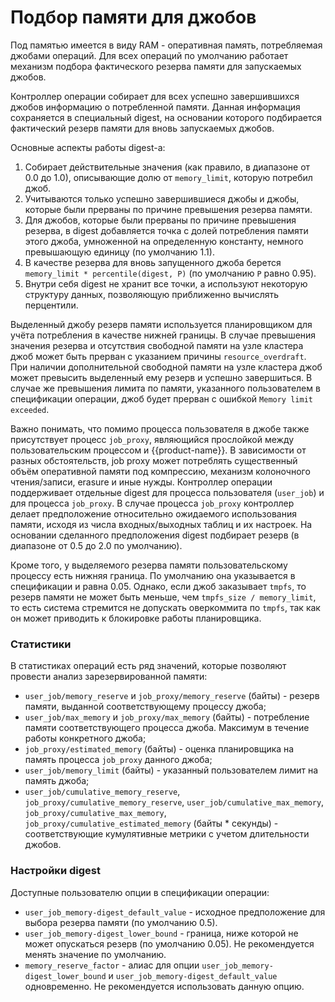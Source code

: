 # Подбор памяти для джобов

Под памятью имеется в виду RAM - оперативная память, потребляемая джобами операций.
Для всех операций по умолчанию работает механизм подбора фактического резерва памяти для запускаемых джобов.

Контроллер операции собирает для всех успешно завершившихся джобов информацию о потребленной памяти. Данная информация сохраняется в специальный digest, на основании которого подбирается фактический резерв памяти для вновь запускаемых джобов.

Основные аспекты работы digest-а:
  1. Собирает действительные значения (как правило, в диапазоне от 0.0 до 1.0), описывающие долю от `memory_limit`, которую потребил джоб.
  2. Учитываются только успешно завершившиеся джобы и джобы, которые были прерваны по причине превышения резерва памяти.
  3. Для джобов, которые были прерваны по причине превышения резерва, в digest добавляется точка с долей потребления памяти этого джоба, умноженной на определенную константу, немного превышающую единицу (по умолчанию 1.1).
  4. В качестве резерва для вновь запущенного джоба берется `memory_limit * percentile(digest, P)` (по умолчанию `P` равно 0.95).
  5. Внутри себя digest не хранит все точки, а используют некоторую структуру данных, позволяющую приближенно вычислять перцентили.

Выделенный джобу резерв памяти используется планировщиком для учёта потребления в качестве нижней границы. В случае превышения значения резерва и отсутствия свободной памяти на узле кластера джоб может быть прерван с указанием причины `resource_overdraft`. При наличии дополнительной свободной памяти на узле кластера джоб может превысить выделенный ему резерв и успешно завершиться. В случае же превышения лимита по памяти, указанного пользователем в спецификации операции, джоб будет прерван с ошибкой `Memory limit exceeded`.

Важно понимать, что помимо процесса пользователя в джобе также присутствует процесс `job_proxy`, являющийся прослойкой между пользовательским процессом и {{product-name}}. В зависимости от разных обстоятельств, job proxy может потреблять существенный объём оперативной памяти под компрессию, механизм колоночного чтения/записи, erasure и иные нужды. Контроллер операции поддерживает отдельные digest для процесса пользователя (`user_job`) и для процесса `job_proxy`. В случае процесса `job_proxy` контроллер делает предположение относительно ожидаемого использования памяти, исходя из числа входных/выходных таблиц и их настроек. На основании сделанного предположения digest подбирает резерв (в диапазоне от 0.5 до 2.0 по умолчанию).

Кроме того, у выделяемого резерва памяти пользовательскому процессу есть нижняя граница. По умолчанию она указывается в спецификации и равна 0.05. Однако, если джоб заказывает `tmpfs`, то резерв памяти не может быть меньше, чем `tmpfs_size / memory_limit`, то есть система стремится не допускать оверкоммита по `tmpfs`, так как он может приводить к блокировке работы планировщика.

### Статистики

В статистиках операций есть ряд значений, которые позволяют провести анализ зарезервированной памяти:
  * `user_job/memory_reserve` и `job_proxy/memory_reserve` (байты) - резерв памяти, выданной соответствующему процессу джоба;
  * `user_job/max_memory` и `job_proxy/max_memory` (байты) - потребление памяти соответствующего процесса джоба. Максимум в течение работы конкретного джоба;
  * `job_proxy/estimated_memory` (байты) - оценка планировщика на память процесса `job_proxy` данного джоба; 
  * `user_job/memory_limit` (байты) - указанный пользователем лимит на память джоба;
  * `user_job/cumulative_memory_reserve`, `job_proxy/cumulative_memory_reserve`, `user_job/cumulative_max_memory`, `job_proxy/cumulative_max_memory`, `job_proxy/cumulative_estimated_memory` (байты * секунды) - соответствующие кумулятивные метрики с учетом длительности джобов.

### Настройки digest

Доступные пользователю опции в спецификации операции:
  * `user_job_memory-digest_default_value` - исходное предположение для выбора резерва памяти (по умолчанию 0.5).
  * `user_job_memory-digest_lower_bound` - граница, ниже которой не может опускаться резерв (по умолчанию 0.05). Не рекомендуется менять значение по умолчанию.
  * `memory_reserve_factor` - алиас для опции `user_job_memory-digest_lower_bound` и `user_job_memory-digest_default_value` одновременно. Не рекомендуется использовать данную опцию.

